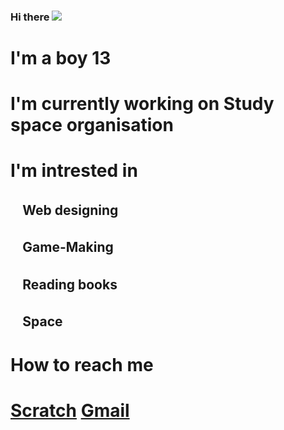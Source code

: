 ### Hi there <img src="https://i.pinimg.com/originals/b9/37/12/b9371273ae94a946e92074d1b9696680.gif">
<!DOCTYPE html>
<html>


<h1> I'm a boy 13 </h1>

<h1> I'm currently working on Study space organisation </h2>
<h1> I'm intrested in <h2>

<h2>ㅤWeb designing <h2>
<h2>ㅤGame-Making <h2>
<h2>ㅤReading books <h2>
<h2>ㅤSpace <h2>


<h1> How to reach me <h1>

<a href="https://scratch.mit.edu/users/Aveolon/">Scratch</a> 
<a href="www.sachiruvishwaja@gmail.com">Gmail</a>  
